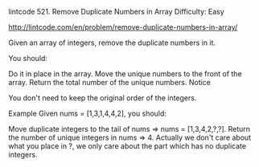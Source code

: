 lintcode 521. Remove Duplicate Numbers in Array
Difficulty: Easy

http://lintcode.com/en/problem/remove-duplicate-numbers-in-array/

Given an array of integers, remove the duplicate numbers in it.

You should:

Do it in place in the array.
Move the unique numbers to the front of the array.
Return the total number of the unique numbers.
Notice

You don't need to keep the original order of the integers.

Example
Given nums = [1,3,1,4,4,2], you should:

Move duplicate integers to the tail of nums => nums = [1,3,4,2,?,?]. Return the number of unique integers in nums => 4. Actually we don't care about what you place in ?, we only care about the part which has no duplicate integers.

